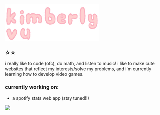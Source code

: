<img src="kimberly_logo.png" style="width: 300px">
<h3 align="left">☆☆</h3>

<p align="left">i really like to code (ofc), do math, and listen to music! i like to make cute websites that reflect my interests/solve my problems, and i'm currently learning how to develop video games.</p>

<h3 align="left">currently working on:</h3>
<ul>
  <li>a spotify stats web app (stay tuned!!)</li>
</ul>

<img src="https://github-readme-stats.hackclub.dev/api/wakatime?username=3779&api_domain=hackatime.hackclub.com&theme=rose&custom_title=Hackatime+Stats&layout=compact&cache_seconds=0&langs_count=8">

<!---
kimvurly/kimvurly is a ✨ special ✨ repository because its `README.md` (this file) appears on your GitHub profile.
You can click the Preview link to take a look at your changes.
--->
